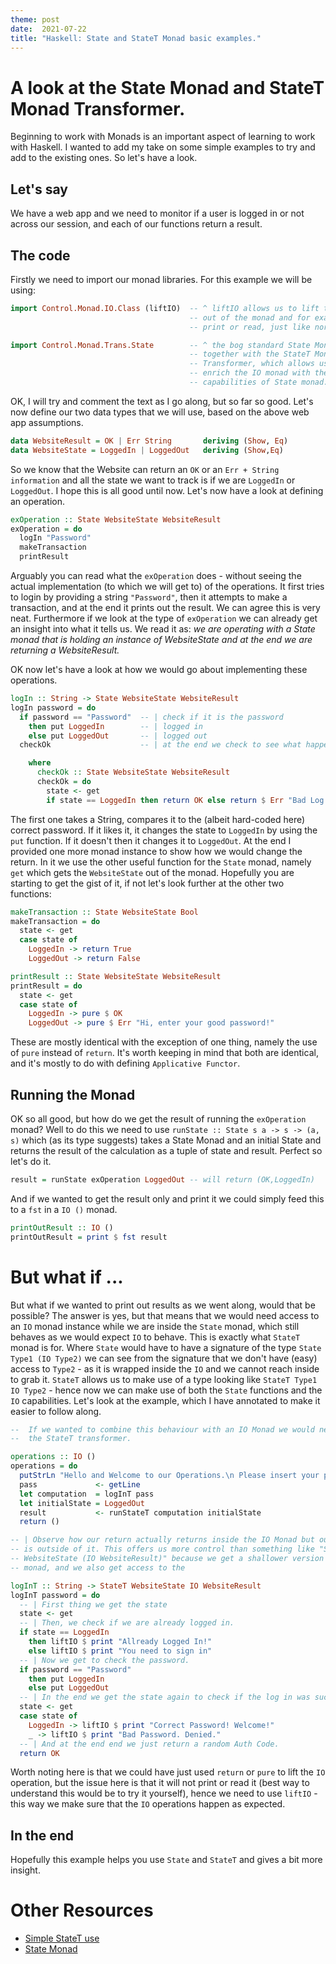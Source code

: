 ```yaml
---
theme: post
date:  2021-07-22
title: "Haskell: State and StateT Monad basic examples."
---
```


# A look at the State Monad and StateT Monad Transformer.

Beginning to work with Monads is an important aspect of learning to work with
Haskell. I wanted to add my take on some simple examples to try and add to the
existing ones. So let's have a look.


## Let's say

We have a web app and we need to monitor if a user is logged in or not across
our session, and each of our functions return a result.

## The code 

Firstly we need to import our monad libraries. For this example we will be using:
```haskell
import Control.Monad.IO.Class (liftIO)  -- ^ liftIO allows us to lift the output
                                        -- out of the monad and for example
                                        -- print or read, just like normal IO.

import Control.Monad.Trans.State        -- ^ the bog standard State Monad,
                                        -- together with the StateT Monad
                                        -- Transformer, which allows us to
                                        -- enrich the IO monad with the
                                        -- capabilities of State monad.
```

OK, I will try and comment the text as I go along, but so far so good. Let's now
define our two data types that we will use, based on the above web app
assumptions.

```haskell
data WebsiteResult = OK | Err String       deriving (Show, Eq)
data WebsiteState = LoggedIn | LoggedOut   deriving (Show,Eq)
```

So we know that the Website can return an `OK` or an `Err + String information`
and all the state we want to track is if we are `LoggedIn` or `LoggedOut`. I
hope this is all good until now. Let's now have a look at defining an operation.

```haskell
exOperation :: State WebsiteState WebsiteResult
exOperation = do
  logIn "Password"
  makeTransaction
  printResult
```

Arguably you can read what the `exOperation` does - without seeing the actual
implementation (to which we will get to) of the operations. It first tries to
login by providing a string `"Password"`, then it attempts to make a
transaction, and at the end it prints out the result. We can agree this is very
neat. Furthermore if we look at the type of `exOperation` we can already get an
insight into what it tells us. We read it as: *we are operating with a State
monad that is holding an instance of WebsiteState and at the end we are
returning a WebsiteResult.*

OK now let's have a look at how we would go about implementing these operations.

```haskell
logIn :: String -> State WebsiteState WebsiteResult
logIn password = do
  if password == "Password"  -- | check if it is the password 
    then put LoggedIn        -- | logged in
    else put LoggedOut       -- | logged out
  checkOk                    -- | at the end we check to see what happened

    where
      checkOk :: State WebsiteState WebsiteResult
      checkOk = do
        state <- get
        if state == LoggedIn then return OK else return $ Err "Bad Log In"
```

The first one takes a String, compares it to the (albeit hard-coded here) correct
password. If it likes it, it changes the state to `LoggedIn` by using the `put`
function. If it doesn't then it changes it to `LoggedOut`. At the end I provided
one more monad instance to show how we would change the return. In it we use the
other useful function for the `State` monad, namely `get` which gets the
`WebsiteState` out of the monad. Hopefully you are starting to get the gist of
it, if not let's look further at the other two functions:

```haskell
makeTransaction :: State WebsiteState Bool
makeTransaction = do
  state <- get
  case state of
    LoggedIn -> return True
    LoggedOut -> return False

printResult :: State WebsiteState WebsiteResult
printResult = do
  state <- get
  case state of
    LoggedIn -> pure $ OK
    LoggedOut -> pure $ Err "Hi, enter your good password!"
```

These are mostly identical with the exception of one thing, namely the use of
`pure` instead of `return`. It's worth keeping in mind that both are identical,
and it's mostly to do with defining `Applicative Functor`.

## Running the Monad 

OK so all good, but how do we get the result of running the `exOperation` monad?
Well to do this we need to use `runState :: State s a -> s -> (a, s)` which (as
its type suggests) takes a State Monad and an initial State and returns the
result of the calculation as a tuple of state and result. Perfect so let's do it.

```haskell
result = runState exOperation LoggedOut -- will return (OK,LoggedIn)
```

And if we wanted to get the result only and print it we could simply feed this
to a `fst` in a `IO ()` monad.

```haskell
printOutResult :: IO ()
printOutResult = print $ fst result
```

# But what if ...
But what if we wanted to print out results as we went along, would that be
possible? The answer is yes, but that means that we would need access to an `IO`
monad instance while we are inside the `State` monad, which still behaves as we
would expect `IO` to behave. This is exactly what `StateT` monad is for. Where
`State` would have to have a signature of the type `State Type1 (IO Type2)` we
can see from the signature that we don't have (easy) access to `Type2` - as it
is wrapped inside the `IO` and we cannot reach inside to grab it. `StateT`
allows us to make use of a type looking like `StateT Type1 IO Type2` - hence now
we can make use of both the `State` functions and the `IO` capabilities. Let's
look at the example, which I have annotated to make it easier to follow along.

```haskell
--  If we wanted to combine this behaviour with an IO Monad we would need to use
--  the StateT transformer.

operations :: IO ()
operations = do
  putStrLn "Hello and Welcome to our Operations.\n Please insert your password:"
  pass             <- getLine
  let computation  = logInT pass
  let initialState = LoggedOut
  result           <- runStateT computation initialState
  return ()

-- | Observe how our return actually returns inside the IO Monad but our state
-- is outside of it. This offers us more control than something like "State
-- WebsiteState (IO WebsiteResult)" because we get a shallower version of the
-- monad, and we also get access to the 

logInT :: String -> StateT WebsiteState IO WebsiteResult
logInT password = do
  -- | First thing we get the state
  state <- get
  -- | Then, we check if we are already logged in.
  if state == LoggedIn
    then liftIO $ print "Allready Logged In!"
    else liftIO $ print "You need to sign in"
  -- | Now we get to check the password.
  if password == "Password"           
    then put LoggedIn                 
    else put LoggedOut
  -- | In the end we get the state again to check if the log in was successful.
  state <- get
  case state of
    LoggedIn -> liftIO $ print "Correct Password! Welcome!"
    _ -> liftIO $ print "Bad Password. Denied."
  -- | And at the end end we just return a random Auth Code.
  return OK
```

Worth noting here is that we could have just used `return` or `pure` to lift the
`IO` operation, but the issue here is that it will not print or read it (best
way to understand this would be to try it yourself), hence we need to use
`liftIO` - this way we make sure that the `IO` operations happen as expected. 

## In the end

Hopefully this example helps you use `State` and `StateT` and gives a bit more
insight.

# Other Resources
- [Simple StateT use](https://wiki.haskell.org/Simple_StateT_use)
- [State Monad](https://wiki.haskell.org/State_Monad)
